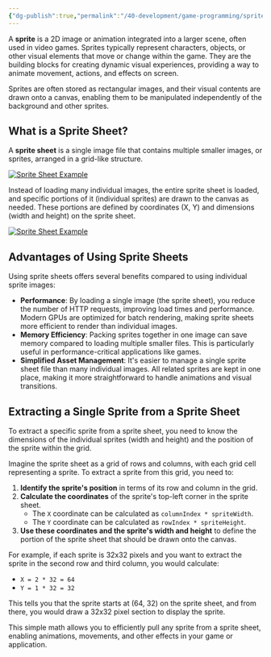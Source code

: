 ```yaml
---
{"dg-publish":true,"permalink":"/40-development/game-programming/sprites/","title":"Sprites","created":"2024-09-02","updated":"2024-09-13"}
---
```



A **sprite** is a 2D image or animation integrated into a larger scene, often used in video games. Sprites typically represent characters, objects, or other visual elements that move or change within the game. They are the building blocks for creating dynamic visual experiences, providing a way to animate movement, actions, and effects on screen.

Sprites are often stored as rectangular images, and their visual contents are drawn onto a canvas, enabling them to be manipulated independently of the background and other sprites.

## What is a Sprite Sheet?

A **sprite sheet** is a single image file that contains multiple smaller images, or sprites, arranged in a grid-like structure.

[![Sprite Sheet Example](@assets/concepts/sprites/sprite-sheet.png)](https://kenney.nl/media/pages/assets/tiny-battle/52c96cc3ff-1691487569/preview.png)

Instead of loading many individual images, the entire sprite sheet is loaded, and specific portions of it (individual sprites) are drawn to the canvas as needed. These portions are defined by coordinates (X, Y) and dimensions (width and height) on the sprite sheet.

[![Sprite Sheet Example](@assets/concepts/sprites/map.png)](https://kenney.nl/media/pages/assets/tiny-battle/96a9e8d2b6-1691487572/sample.png)

## Advantages of Using Sprite Sheets

Using sprite sheets offers several benefits compared to using individual sprite images:

- **Performance**: By loading a single image (the sprite sheet), you reduce the number of HTTP requests, improving load times and performance. Modern GPUs are optimized for batch rendering, making sprite sheets more efficient to render than individual images.
- **Memory Efficiency**: Packing sprites together in one image can save memory compared to loading multiple smaller files. This is particularly useful in performance-critical applications like games.
- **Simplified Asset Management**: It's easier to manage a single sprite sheet file than many individual images. All related sprites are kept in one place, making it more straightforward to handle animations and visual transitions.

## Extracting a Single Sprite from a Sprite Sheet

To extract a specific sprite from a sprite sheet, you need to know the dimensions of the individual sprites (width and height) and the position of the sprite within the grid.

Imagine the sprite sheet as a grid of rows and columns, with each grid cell representing a sprite. To extract a sprite from this grid, you need to:

1. **Identify the sprite's position** in terms of its row and column in the grid.
2. **Calculate the coordinates** of the sprite's top-left corner in the sprite sheet.
    - The `X` coordinate can be calculated as `columnIndex * spriteWidth`.
    - The `Y` coordinate can be calculated as `rowIndex * spriteHeight`.
3. **Use these coordinates and the sprite's width and height** to define the portion of the sprite sheet that should be drawn onto the canvas.

For example, if each sprite is 32x32 pixels and you want to extract the sprite in the second row and third column, you would calculate:

- `X = 2 * 32 = 64`
- `Y = 1 * 32 = 32`

This tells you that the sprite starts at (64, 32) on the sprite sheet, and from there, you would draw a 32x32 pixel section to display the sprite.

This simple math allows you to efficiently pull any sprite from a sprite sheet, enabling animations, movements, and other effects in your game or application.
